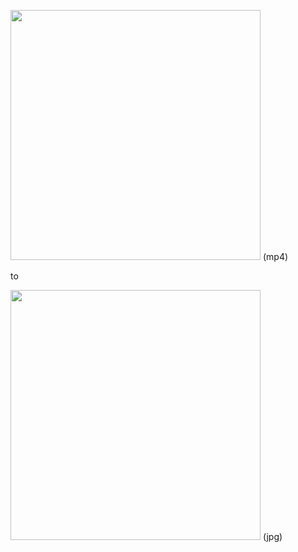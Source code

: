 
<img src=https://user-images.githubusercontent.com/27941112/81665074-3340e280-947b-11ea-8559-3581eb2aa1e7.png width=400px> (mp4)

to

<img src=https://user-images.githubusercontent.com/27941112/81665079-34720f80-947b-11ea-986c-e36d070eddc0.jpg width=400px> (jpg)
